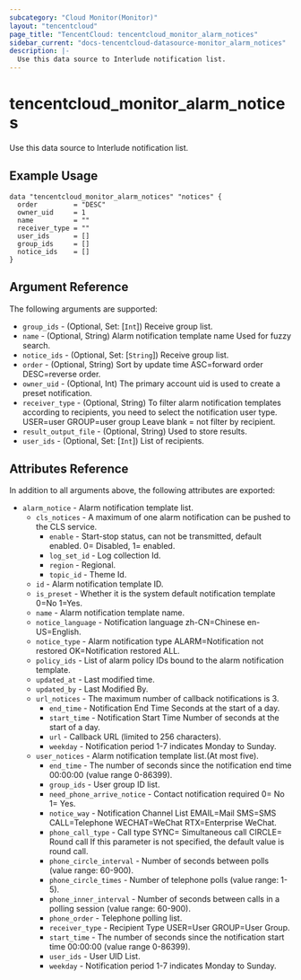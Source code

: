```yaml
---
subcategory: "Cloud Monitor(Monitor)"
layout: "tencentcloud"
page_title: "TencentCloud: tencentcloud_monitor_alarm_notices"
sidebar_current: "docs-tencentcloud-datasource-monitor_alarm_notices"
description: |-
  Use this data source to Interlude notification list.
---
```


# tencentcloud_monitor_alarm_notices

Use this data source to Interlude notification list.

## Example Usage

```hcl
data "tencentcloud_monitor_alarm_notices" "notices" {
  order         = "DESC"
  owner_uid     = 1
  name          = ""
  receiver_type = ""
  user_ids      = []
  group_ids     = []
  notice_ids    = []
}
```

## Argument Reference

The following arguments are supported:

* `group_ids` - (Optional, Set: [`Int`]) Receive group list.
* `name` - (Optional, String) Alarm notification template name Used for fuzzy search.
* `notice_ids` - (Optional, Set: [`String`]) Receive group list.
* `order` - (Optional, String) Sort by update time ASC=forward order DESC=reverse order.
* `owner_uid` - (Optional, Int) The primary account uid is used to create a preset notification.
* `receiver_type` - (Optional, String) To filter alarm notification templates according to recipients, you need to select the notification user type. USER=user GROUP=user group Leave blank = not filter by recipient.
* `result_output_file` - (Optional, String) Used to store results.
* `user_ids` - (Optional, Set: [`Int`]) List of recipients.

## Attributes Reference

In addition to all arguments above, the following attributes are exported:

* `alarm_notice` - Alarm notification template list.
  * `cls_notices` - A maximum of one alarm notification can be pushed to the CLS service.
    * `enable` - Start-stop status, can not be transmitted, default enabled. 0= Disabled, 1= enabled.
    * `log_set_id` - Log collection Id.
    * `region` - Regional.
    * `topic_id` - Theme Id.
  * `id` - Alarm notification template ID.
  * `is_preset` - Whether it is the system default notification template 0=No 1=Yes.
  * `name` - Alarm notification template name.
  * `notice_language` - Notification language zh-CN=Chinese en-US=English.
  * `notice_type` - Alarm notification type ALARM=Notification not restored OK=Notification restored ALL.
  * `policy_ids` - List of alarm policy IDs bound to the alarm notification template.
  * `updated_at` - Last modified time.
  * `updated_by` - Last Modified By.
  * `url_notices` - The maximum number of callback notifications is 3.
    * `end_time` - Notification End Time Seconds at the start of a day.
    * `start_time` - Notification Start Time Number of seconds at the start of a day.
    * `url` - Callback URL (limited to 256 characters).
    * `weekday` - Notification period 1-7 indicates Monday to Sunday.
  * `user_notices` - Alarm notification template list.(At most five).
    * `end_time` - The number of seconds since the notification end time 00:00:00 (value range 0-86399).
    * `group_ids` - User group ID list.
    * `need_phone_arrive_notice` - Contact notification required 0= No 1= Yes.
    * `notice_way` - Notification Channel List EMAIL=Mail SMS=SMS CALL=Telephone WECHAT=WeChat RTX=Enterprise WeChat.
    * `phone_call_type` - Call type SYNC= Simultaneous call CIRCLE= Round call If this parameter is not specified, the default value is round call.
    * `phone_circle_interval` - Number of seconds between polls (value range: 60-900).
    * `phone_circle_times` - Number of telephone polls (value range: 1-5).
    * `phone_inner_interval` - Number of seconds between calls in a polling session (value range: 60-900).
    * `phone_order` - Telephone polling list.
    * `receiver_type` - Recipient Type USER=User GROUP=User Group.
    * `start_time` - The number of seconds since the notification start time 00:00:00 (value range 0-86399).
    * `user_ids` - User UID List.
    * `weekday` - Notification period 1-7 indicates Monday to Sunday.



